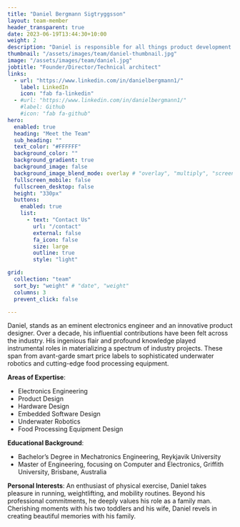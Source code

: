 ```yaml
---
title: "Daniel Bergmann Sigtryggsson"
layout: team-member
header_transparent: true
date: 2023-06-19T13:44:30+10:00
weight: 2
description: "Daniel is responsible for all things product development and testing. He also takes care of business operations and fundraising"
thumbnail: "/assets/images/team/daniel-thumbnail.jpg"
image: "/assets/images/team/daniel.jpg"
jobtitle: "Founder/Director/Technical architect"
links:
  - url: "https://www.linkedin.com/in/danielbergmann1/"
    label: LinkedIn
    icon: "fab fa-linkedin"
  - #url: "https://www.linkedin.com/in/danielbergmann1/"
    #label: Github
    #icon: "fab fa-github"
hero:
  enabled: true
  heading: "Meet the Team"
  sub_heading: ""
  text_color: "#FFFFFF"
  background_color: ""
  background_gradient: true
  background_image: false
  background_image_blend_mode: overlay # "overlay", "multiply", "screen"
  fullscreen_mobile: false
  fullscreen_desktop: false
  height: "330px"
  buttons:
    enabled: true
    list:
      - text: "Contact Us"
        url: "/contact"
        external: false
        fa_icon: false
        size: large
        outline: true
        style: "light"

grid:
  collection: "team"
  sort_by: "weight" # "date", "weight"
  columns: 3
  prevent_click: false

---
```

Daniel, stands as an eminent electronics engineer and an innovative product designer. Over a decade, his influential contributions have been felt across the industry. His ingenious flair and profound knowledge played instrumental roles in materializing a spectrum of industry projects. These span from avant-garde smart price labels to sophisticated underwater robotics and cutting-edge food processing equipment.

**Areas of Expertise**: 
- Electronics Engineering
- Product Design 
- Hardware Design 
- Embedded Software Design
- Underwater Robotics
- Food Processing Equipment Design 

**Educational Background**: 
- Bachelor’s Degree in Mechatronics Engineering, Reykjavik University
- Master of Engineering, focusing on Computer and Electronics, Griffith University, Brisbane, Australia

**Personal Interests**:
An enthusiast of physical exercise, Daniel takes pleasure in running, weightlifting, and mobility routines. Beyond his professional commitments, he deeply values his role as a family man. Cherishing moments with his two toddlers and his wife, Daniel revels in creating beautiful memories with his family.
